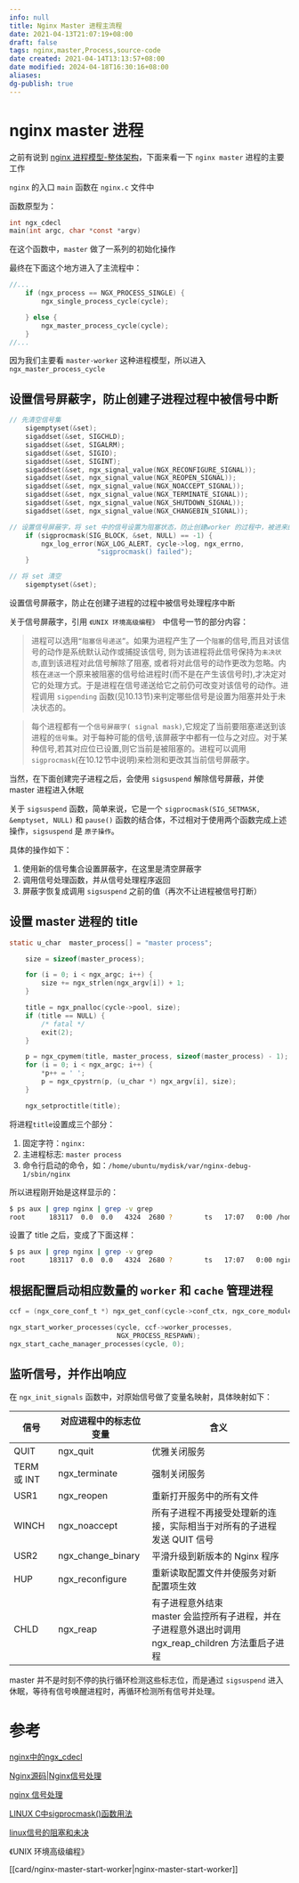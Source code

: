 ```yaml
---
info: null
title: Nginx Master 进程主流程
date: 2021-04-13T21:07:19+08:00
draft: false
tags: nginx,master,Process,source-code
date created: 2021-04-14T13:13:57+08:00
date modified: 2024-04-18T16:30:16+08:00
aliases: 
dg-publish: true
---
```


# nginx master 进程

之前有说到 [nginx 进程模型-整体架构](https://wudanyang.top/post/nginx/nginx-process/)，下面来看一下 `nginx master` 进程的主要工作

`nginx` 的入口 `main` 函数在 `nginx.c` 文件中

函数原型为：

```c
int ngx_cdecl
main(int argc, char *const *argv)
```

在这个函数中，`master` 做了一系列的初始化操作

最终在下面这个地方进入了主流程中：

```c
//...
    if (ngx_process == NGX_PROCESS_SINGLE) {
        ngx_single_process_cycle(cycle);

    } else {
        ngx_master_process_cycle(cycle);
    }
//...
```

因为我们主要看 `master-worker` 这种进程模型，所以进入 `ngx_master_process_cycle` 

## 设置信号屏蔽字，防止创建子进程过程中被信号中断

```c
// 先清空信号集
    sigemptyset(&set);
    sigaddset(&set, SIGCHLD);
    sigaddset(&set, SIGALRM);
    sigaddset(&set, SIGIO);
    sigaddset(&set, SIGINT);
    sigaddset(&set, ngx_signal_value(NGX_RECONFIGURE_SIGNAL));
    sigaddset(&set, ngx_signal_value(NGX_REOPEN_SIGNAL));
    sigaddset(&set, ngx_signal_value(NGX_NOACCEPT_SIGNAL));
    sigaddset(&set, ngx_signal_value(NGX_TERMINATE_SIGNAL));
    sigaddset(&set, ngx_signal_value(NGX_SHUTDOWN_SIGNAL));
    sigaddset(&set, ngx_signal_value(NGX_CHANGEBIN_SIGNAL));

// 设置信号屏蔽字，将 set 中的信号设置为阻塞状态，防止创建worker 的过程中，被进来的信号打断
    if (sigprocmask(SIG_BLOCK, &set, NULL) == -1) {
        ngx_log_error(NGX_LOG_ALERT, cycle->log, ngx_errno,
                      "sigprocmask() failed");
    }

// 将 set 清空
    sigemptyset(&set);
```

设置信号屏蔽字，防止在创建子进程的过程中被信号处理程序中断

关于信号屏蔽字，引用 `《UNIX 环境高级编程》 `中信号一节的部分内容：

>   进程可以选用`“阻塞信号递送”`。如果为进程产生了一个`阻塞`的信号,而且对该信号的动作是系统默认动作或捕捉该信号, 则为该进程将此信号保持为`未决状态`,直到该进程对此信号解除了阻塞, 或者将对此信号的动作更改为忽略。内核在`递送`一个原来被阻塞的信号给进程时(而不是在产生该信号时),才决定对它的处理方式。于是进程在信号递送给它之前仍可改变对该信号的动作。进程调用 `sigpending` 函数(见10.13节)来判定哪些信号是设置为阻塞并处于未决状态的。

>   每个进程都有一个`信号屏蔽字( signal mask)`,它规定了当前要阻塞递送到该进程的`信号集`。对于每种可能的信号,该屏蔽字中都有一位与之对应。对于某种信号,若其对应位已设置,则它当前是被阻塞的。进程可以调用 `sigprocmask`(在10.12节中说明)来检测和更改其当前信号屏蔽字。

当然，在下面创建完子进程之后，会使用 `sigsuspend` 解除信号屏蔽，并使 master 进程进入休眠

关于 `sigsuspend` 函数，简单来说，它是一个 `sigprocmask(SIG_SETMASK, &emptyset, NULL)` 和 `pause()` 函数的结合体，不过相对于使用两个函数完成上述操作，`sigsuspend` 是 `原子操作`。

具体的操作如下：

1.  使用新的信号集合设置屏蔽字，在这里是清空屏蔽字
2.  调用信号处理函数，并从信号处理程序返回
3.  屏蔽字恢复成调用 `sigsuspend` 之前的值（再次不让进程被信号打断）

## 设置 master 进程的 title

```c
static u_char  master_process[] = "master process";

    size = sizeof(master_process);

    for (i = 0; i < ngx_argc; i++) {
        size += ngx_strlen(ngx_argv[i]) + 1;
    }

    title = ngx_pnalloc(cycle->pool, size);
    if (title == NULL) {
        /* fatal */
        exit(2);
    }

    p = ngx_cpymem(title, master_process, sizeof(master_process) - 1);
    for (i = 0; i < ngx_argc; i++) {
        *p++ = ' ';
        p = ngx_cpystrn(p, (u_char *) ngx_argv[i], size);
    }

    ngx_setproctitle(title);
```

将进程`title`设置成三个部分：

1. 固定字符：`nginx:`
2. 主进程标志: `master process`
3. 命令行启动的命令，如：`/home/ubuntu/mydisk/var/nginx-debug-1/sbin/nginx`

所以进程刚开始是这样显示的：

```sh
$ ps aux | grep nginx | grep -v grep
root      183117  0.0  0.0   4324  2680 ?        ts   17:07   0:00 /home/ubuntu/mydisk/var/nginx-debug-1/sbin/nginx
```

设置了 title 之后，变成了下面这样：

```sh
$ ps aux | grep nginx | grep -v grep
root      183117  0.0  0.0   4324  2680 ?        ts   17:07   0:00 nginx: master process /home/ubuntu/mydisk/var/nginx-debug-1/sbin/nginx
```

## 根据配置启动相应数量的 `worker` 和 `cache` 管理进程

```c
ccf = (ngx_core_conf_t *) ngx_get_conf(cycle->conf_ctx, ngx_core_module);

ngx_start_worker_processes(cycle, ccf->worker_processes,
                           NGX_PROCESS_RESPAWN);
ngx_start_cache_manager_processes(cycle, 0);
```

## 监听信号，并作出响应

在 `ngx_init_signals` 函数中，对原始信号做了变量名映射，具体映射如下：

| 信号        | 对应进程中的标志位变量 | 含义                                                         |
| ----------- | ---------------------- | ------------------------------------------------------------ |
| QUIT        | ngx_quit               | 优雅关闭服务                                                 |
| TERM 或 INT | ngx_terminate          | 强制关闭服务                                                 |
| USR1        | ngx_reopen             | 重新打开服务中的所有文件                                     |
| WINCH       | ngx_noaccept           | 所有子进程不再接受处理新的连接，实际相当于对所有的子进程发送 QUIT 信号 |
| USR2        | ngx_change_binary      | 平滑升级到新版本的 Nginx 程序                                |
| HUP         | ngx_reconfigure        | 重新读取配置文件并使服务对新配置项生效                       |
| CHLD        | ngx_reap               | 有子进程意外结束<br />master 会监控所有子进程，并在子进程意外退出时调用 ngx_reap_children 方法重启子进程 |

master 并不是时刻不停的执行循环检测这些标志位，而是通过 `sigsuspend` 进入休眠，等待有信号唤醒进程时，再循环检测所有信号并处理。

# 参考

[nginx中的ngx_cdecl](https://blog.csdn.net/midion9/article/details/50605337)

[Nginx源码|Nginx信号处理](https://www.jianshu.com/p/33a7502de6e6)

[nginx 信号处理](https://knifefly.cn/2017/09/15/nginx-%E4%BF%A1%E5%8F%B7%E5%A4%84%E7%90%86/)

[LINUX C中sigprocmask()函数用法](https://blog.csdn.net/ShaoLiang_Ge/article/details/57984123)

[linux信号的阻塞和未决](https://blog.csdn.net/linux_ever/article/details/50344837)

《UNIX 环境高级编程》

[[card/nginx-master-start-worker\|nginx-master-start-worker]]
